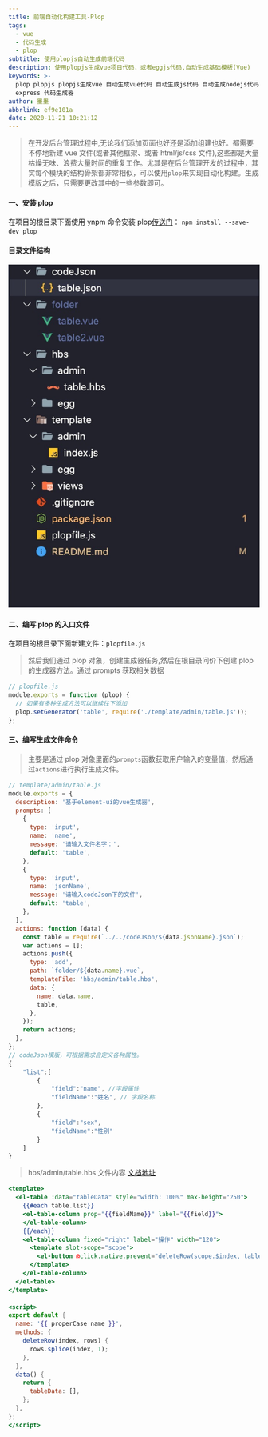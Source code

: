 ```yaml
---
title: 前端自动化构建工具-Plop
tags:
  - vue
  - 代码生成
  - plop
subtitle: 使用plopjs自动生成前端代码
description: 使用plopjs生成vue项目代码，或者eggjs代码,自动生成基础模板(Vue)
keywords: >-
  plop plopjs plopjs生成vue 自动生成vue代码 自动生成js代码 自动生成nodejs代码 自动生成eggjs代码 koa
  express 代码生成器
author: 墨墨
abbrlink: ef9e101a
date: 2020-11-21 10:21:12
---
```


> 在开发后台管理过程中,无论我们添加页面也好还是添加组建也好。都需要不停地新建 vue 文件(或者其他框架、或者 html/js/css 文件),这些都是大量枯燥无味、浪费大量时间的重复工作。尤其是在后台管理开发的过程中，其实每个模块的结构骨架都非常相似，可以使用`plop`来实现自动化构建。生成模版之后，只需要更改其中的一些参数即可。

<!-- more -->

#### 一、安装 plop

在项目的根目录下面使用 ynpm 命令安装 plop[传送门](https://github.com/plopjs/plop)：
`npm install --save-dev plop`

#### 目录文件结构

![](../asset/plop/list.png)

#### 二、编写 plop 的入口文件

在项目的根目录下面新建文件：`plopfile.js`

> 然后我们通过 plop 对象，创建生成器任务,然后在根目录问价下创建 plop 的生成器方法。通过 prompts 获取相关数据

```javascript
// plopfile.js
module.exports = function (plop) {
  // 如果有多种生成方法可以继续往下添加
  plop.setGenerator('table', require('./template/admin/table.js'));
};
```

#### 三、编写生成文件命令

> 主要是通过 plop 对象里面的`prompts`函数获取用户输入的变量值，然后通过`actions`进行执行生成文件。

```javascript
// template/admin/table.js
module.exports = {
  description: '基于element-ui的vue生成器',
  prompts: [
    {
      type: 'input',
      name: 'name',
      message: '请输入文件名字：',
      default: 'table',
    },
    {
      type: 'input',
      name: 'jsonName',
      message: '请输入codeJson下的文件',
      default: 'table',
    },
  ],
  actions: function (data) {
    const table = require(`../../codeJson/${data.jsonName}.json`);
    var actions = [];
    actions.push({
      type: 'add',
      path: `folder/${data.name}.vue`,
      templateFile: 'hbs/admin/table.hbs',
      data: {
        name: data.name,
        table,
      },
    });
    return actions;
  },
};
// codeJson模版，可根据需求自定义各种属性。
{
    "list":[
        {
            "field":"name", //字段属性
            "fieldName":"姓名", // 字段名称
        },
        {
            "field":"sex",
            "fieldName":"性别"
        }
    ]
}
```

> hbs/admin/table.hbs 文件内容 [文档地址](https://handlebarsjs.com/guide/builtin-helpers.html#if)

```hbs
<template>
  <el-table :data="tableData" style="width: 100%" max-height="250">
    {{#each table.list}}
    <el-table-column prop="{{fieldName}}" label="{{field}}">
    </el-table-column>
    {{/each}}
    <el-table-column fixed="right" label="操作" width="120">
      <template slot-scope="scope">
        <el-button @click.native.prevent="deleteRow(scope.$index, tableData)" type="text" size="small">删除</el-button>
      </template>
    </el-table-column>
  </el-table>
</template>

<script>
export default {
  name: '{{ properCase name }}',
  methods: {
    deleteRow(index, rows) {
      rows.splice(index, 1);
    },
  },
  data() {
    return {
      tableData: [],
    };
  },
};
</script>
```

